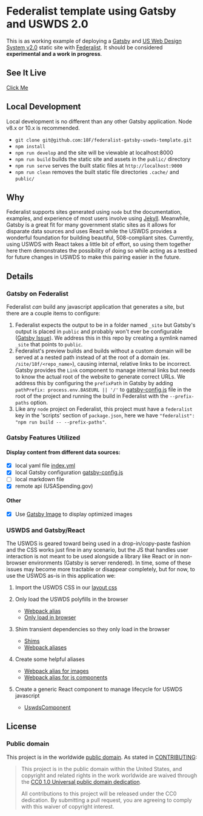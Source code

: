 # Federalist template using Gatsby and USWDS 2.0

This is as working example of deploying a [Gatsby](https://www.gatsbyjs.org/) and [US Web Design System v2.0](https://v2.designsystem.digital.gov/) static site with [Federalist](https://federalist.18f.gov/). It should be considered **experimental and a work in progress**.

## See It Live

[Click Me](https://federalist-proxy.app.cloud.gov/site/18f/federalist-gatsby-uswds-template/)

## Local Development

Local development is no different than any other Gatsby application. Node v8.x or 10.x is recommended.

- `git clone git@github.com:18F/federalist-gatsby-uswds-template.git`
- `npm install`
- `npm run develop` and the site will be viewable at localhost:8000
- `npm run build` builds the static site and assets in the `public/` directory
- `npm run serve` serves the built static files at `http://localhost:9000`
- `npm run clean` removes the built static file directories `.cache/` and `public/`

## Why

Federalist supports sites generated using `node` but the documentation, examples, and experience of most users involve using [Jekyll](https://jekyllrb.com/). Meanwhile, Gatsby is a great fit for many government static sites as it allows for disparate data sources and uses React while the USWDS provides a wonderful foundation for building beautiful, 508-compliant sites. Currently, using USWDS with React takes a little bit of effort, so using them together here them demonstrates the possibility of doing so while acting as a testbed for future changes in USWDS to make this pairing easier in the future.

## Details

### Gatsby on Federalist

Federalist _can_ build any javascript application that generates a site, but there are a couple items to configure:

1. Federalist expects the output to be in a folder named `_site` but Gatsby's output is placed in `public` and probably won't ever be configurable ([Gatsby Issue](https://github.com/gatsbyjs/gatsby/issues/1878)). We address this in this repo by creating a symlink named `_site` that points to `public`.
2. Federalist's preview builds and builds without a custom domain will be served at a nested path instead of at the root of a domain (ex. `/site/18f/<repo_name>`), causing internal, relative links to be incorrect. Gatsby provides the `Link` component to manage internal links but needs to know the actual root of the website to generate correct URLs. We address this by configuring the `prefixPath` in Gatsby by adding `pathPrefix: process.env.BASEURL || '/'` to [gatsby-config.js](https://github.com/18F/federalist-gatsby-uswds-template/blob/master/gatsby-config.js#L33) file in the root of the project and running the build in Federalist with the `--prefix-paths` option.
3. Like any `node` project on Federalist, this project must have a `federalist` key in the 'scripts' section of `package.json`, here we have `"federalist": "npm run build -- --prefix-paths"`.

### Gatsby Features Utilized

#### Display content from different data sources:

- [x] local yaml file [index.yml](https://github.com/18F/federalist-gatsby-uswds-template/blob/master/src/data/index.yml)
- [x] local Gatsby configuration [gatsby-config.js](https://github.com/18F/federalist-gatsby-uswds-template/blob/master/gatsby-config.js#L3)
- [ ] local markdown file
- [x] remote api (USASpending.gov)

#### Other

- [x] Use [Gatsby Image](https://www.gatsbyjs.org/packages/gatsby-image/) to display optimized images

### USWDS and Gatsby/React

The USWDS is geared toward being used in a drop-in/copy-paste fashion and the CSS works just fine in any scenario, but the JS that handles user interaction is not meant to be used alongside a library like React or in non-browser environments (Gatsby is server rendered). In time, some of these issues may become more tractable or disappear completely, but for now, to use the USWDS as-is in this application we:

1. Import the USWDS CSS in our [layout css](https://github.com/18F/federalist-gatsby-uswds-template/blob/master/src/components/layout.css#L1)
2. Only load the USWDS polyfills in the browser

   - [Webpack alias](https://github.com/18F/federalist-gatsby-uswds-template/blob/master/gatsby-node.js#L21)
   - [Only load in browser](https://github.com/18F/federalist-gatsby-uswds-template/blob/master/gatsby-node.js#L45)

3. Shim transient dependencies so they only load in the browser

   - [Shims](https://github.com/18F/federalist-gatsby-uswds-template/tree/master/shims)
   - [Webpack aliases](https://github.com/18F/federalist-gatsby-uswds-template/blob/master/gatsby-node.js#L31)

4. Create some helpful aliases

   - [Webpack alias for images](https://github.com/18F/federalist-gatsby-uswds-template/blob/master/gatsby-node.js#L18)
   - [Webpack alias for js components](https://github.com/18F/federalist-gatsby-uswds-template/blob/master/gatsby-node.js#L13)

5. Create a generic React component to manage lifecycle for USWDS javascript

   - [UswdsComponent](https://github.com/18F/federalist-gatsby-uswds-template/blob/master/src/lib/uswds_component.js)

## License

### Public domain

This project is in the worldwide [public domain](LICENSE). As stated in [CONTRIBUTING](CONTRIBUTING.md):

> This project is in the public domain within the United States, and copyright and related rights in the work worldwide are waived through the [CC0 1.0 Universal public domain dedication](https://creativecommons.org/publicdomain/zero/1.0/).
>
> All contributions to this project will be released under the CC0 dedication. By submitting a pull request, you are agreeing to comply with this waiver of copyright interest.
